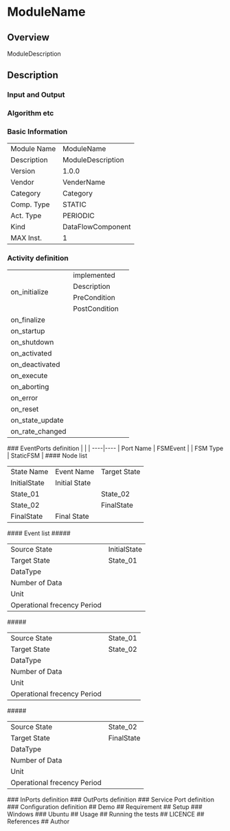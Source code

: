 # ModuleName
## Overview
ModuleDescription
## Description
### Input and Output
### Algorithm etc
### Basic Information
|  |  |
----|---- 
| Module Name | ModuleName |
| Description | ModuleDescription |
| Version | 1.0.0 |
| Vendor | VenderName |
| Category | Category |
| Comp. Type | STATIC |
| Act. Type | PERIODIC |
| Kind | DataFlowComponent |
| MAX Inst. | 1 |
### Activity definition
<table>
  <tr>
    <td rowspan="4">on_initialize</td>
    <td colspan="2">implemented</td>
    <tr>
      <td>Description</td>
      <td></td>
    </tr>
    <tr>
      <td>PreCondition</td>
      <td></td>
    </tr>
    <tr>
      <td>PostCondition</td>
      <td></td>
    </tr>
  </tr>
  <tr>
    <td>on_finalize</td>
    <td colspan="2"></td>
  </tr>
  <tr>
    <td>on_startup</td>
    <td colspan="2"></td>
  </tr>
  <tr>
    <td>on_shutdown</td>
    <td colspan="2"></td>
  </tr>
  <tr>
    <td>on_activated</td>
    <td colspan="2"></td>
  </tr>
  <tr>
    <td>on_deactivated</td>
    <td colspan="2"></td>
  </tr>
  <tr>
    <td>on_execute</td>
    <td colspan="2"></td>
  </tr>
  <tr>
    <td>on_aborting</td>
    <td colspan="2"></td>
  </tr>
  <tr>
    <td>on_error</td>
    <td colspan="2"></td>
  </tr>
  <tr>
    <td>on_reset</td>
    <td colspan="2"></td>
  </tr>
  <tr>
    <td>on_state_update</td>
    <td colspan="2"></td>
  </tr>
  <tr>
    <td>on_rate_changed</td>
    <td colspan="2"></td>
  </tr>
</table>
### EventPorts definition
|  |  |
----|---- 
| Port Name | FSMEvent |
| FSM Type | StaticFSM |
#### Node list
<table>
  <tr>
    <td>State Name</td>
    <td>Event Name</td>
    <td>Target State</td>
  </tr>
  <tr>
    <td>InitialState</td>
    <td colspan="2">Initial State</td>
  </tr>
  <tr>
    <td rowspan="1">State_01</td>
    <td></td>
    <td>State_02</td>
  </tr>
  <tr>
    <td rowspan="1">State_02</td>
    <td></td>
    <td>FinalState</td>
  </tr>
  <tr>
    <td>FinalState</td>
    <td colspan="2">Final State</td>
  </tr>
</table>
#### Event list
##### 
<table>
  <tr>
    <td>Source State</td>
    <td colspan="2">InitialState</td>
  </tr>
  <tr>
    <td>Target State</td>
    <td colspan="2">State_01</td>
  </tr>
  <tr>
    <td>DataType</td>
    <td></td>
    <td></td>
  </tr>
  <tr>
    <td>Number of Data</td>
    <td colspan="2"></td>
  </tr>
  <tr>
    <td>Unit</td>
    <td colspan="2"></td>
  </tr>
  <tr>
    <td>Operational frecency Period</td>
    <td colspan="2"></td>
  </tr>
</table>
##### 
<table>
  <tr>
    <td>Source State</td>
    <td colspan="2">State_01</td>
  </tr>
  <tr>
    <td>Target State</td>
    <td colspan="2">State_02</td>
  </tr>
  <tr>
    <td>DataType</td>
    <td></td>
    <td></td>
  </tr>
  <tr>
    <td>Number of Data</td>
    <td colspan="2"></td>
  </tr>
  <tr>
    <td>Unit</td>
    <td colspan="2"></td>
  </tr>
  <tr>
    <td>Operational frecency Period</td>
    <td colspan="2"></td>
  </tr>
</table>
##### 
<table>
  <tr>
    <td>Source State</td>
    <td colspan="2">State_02</td>
  </tr>
  <tr>
    <td>Target State</td>
    <td colspan="2">FinalState</td>
  </tr>
  <tr>
    <td>DataType</td>
    <td></td>
    <td></td>
  </tr>
  <tr>
    <td>Number of Data</td>
    <td colspan="2"></td>
  </tr>
  <tr>
    <td>Unit</td>
    <td colspan="2"></td>
  </tr>
  <tr>
    <td>Operational frecency Period</td>
    <td colspan="2"></td>
  </tr>
</table>
### InPorts definition
### OutPorts definition
### Service Port definition
### Configuration definition
## Demo
## Requirement
## Setup
### Windows
### Ubuntu
## Usage
## Running the tests
## LICENCE
## References
## Author
